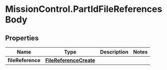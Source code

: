 # MissionControl.PartIdFileReferencesBody

## Properties
Name | Type | Description | Notes
------------ | ------------- | ------------- | -------------
**fileReference** | [**FileReferenceCreate**](FileReferenceCreate.md) |  | 
